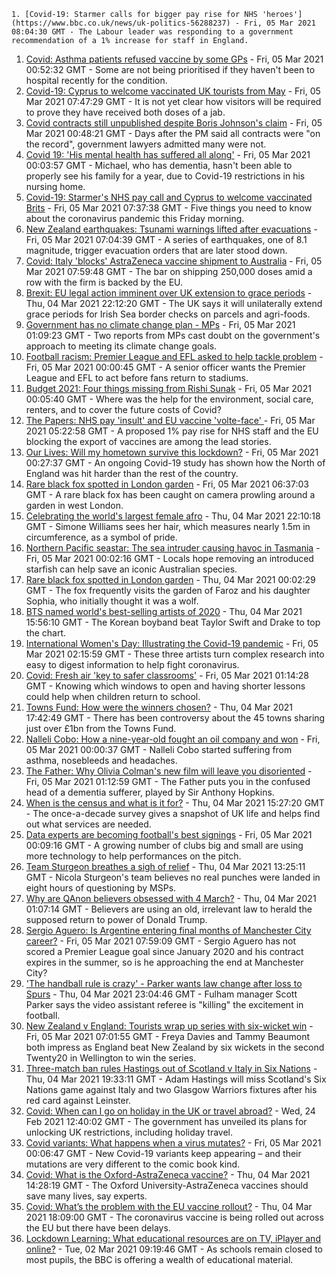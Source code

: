 
    1. [Covid-19: Starmer calls for bigger pay rise for NHS 'heroes'](https://www.bbc.co.uk/news/uk-politics-56288237) - Fri, 05 Mar 2021 08:04:30 GMT - The Labour leader was responding to a government recommendation of a 1% increase for staff in England.
1. [Covid: Asthma patients refused vaccine by some GPs](https://www.bbc.co.uk/news/health-56281064) - Fri, 05 Mar 2021 00:52:32 GMT - Some are not being prioritised if they haven't been to hospital recently for the condition.
1. [Covid-19: Cyprus to welcome vaccinated UK tourists from May](https://www.bbc.co.uk/news/uk-56289054) - Fri, 05 Mar 2021 07:47:29 GMT - It is not yet clear how visitors will be required to prove they have received both doses of a jab.
1. [Covid contracts still unpublished despite Boris Johnson's claim](https://www.bbc.co.uk/news/uk-56281934) - Fri, 05 Mar 2021 00:48:21 GMT - Days after the PM said all contracts were "on the record", government lawyers admitted many were not.
1. [Covid 19: 'His mental health has suffered all along'](https://www.bbc.co.uk/news/uk-56255825) - Fri, 05 Mar 2021 00:03:57 GMT - Michael, who has dementia, hasn't been able to properly see his family for a year, due to Covid-19 restrictions in his nursing home.
1. [Covid-19: Starmer's NHS pay call and Cyprus to welcome vaccinated Brits](https://www.bbc.co.uk/news/uk-56289955) - Fri, 05 Mar 2021 07:37:38 GMT - Five things you need to know about the coronavirus pandemic this Friday morning.
1. [New Zealand earthquakes: Tsunami warnings lifted after evacuations](https://www.bbc.co.uk/news/world-asia-56285659) - Fri, 05 Mar 2021 07:04:39 GMT - A series of earthquakes, one of 8.1 magnitude, trigger evacuation orders that are later stood down.
1. [Covid: Italy 'blocks' AstraZeneca vaccine shipment to Australia](https://www.bbc.co.uk/news/world-europe-56279202) - Fri, 05 Mar 2021 07:59:48 GMT - The bar on shipping 250,000 doses amid a row with the firm is backed by the EU.
1. [Brexit: EU legal action imminent over UK extension to grace periods](https://www.bbc.co.uk/news/uk-northern-ireland-56285874) - Thu, 04 Mar 2021 22:12:20 GMT - The UK says it will unilaterally extend grace periods for Irish Sea border checks on parcels and agri-foods.
1. [Government has no climate change plan - MPs](https://www.bbc.co.uk/news/uk-politics-56285239) - Fri, 05 Mar 2021 01:09:23 GMT - Two reports from MPs cast doubt on the government's approach to meeting its climate change goals.
1. [Football racism: Premier League and EFL asked to help tackle problem](https://www.bbc.co.uk/news/uk-56253020) - Fri, 05 Mar 2021 00:00:45 GMT - A senior officer wants the Premier League and EFL to act before fans return to stadiums.
1. [Budget 2021: Four things missing from Rishi Sunak](https://www.bbc.co.uk/news/business-56269367) - Fri, 05 Mar 2021 00:05:40 GMT - Where was the help for the environment, social care, renters, and to cover the future costs of Covid?
1. [The Papers: NHS pay 'insult' and EU vaccine 'volte-face' ](https://www.bbc.co.uk/news/blogs-the-papers-56288212) - Fri, 05 Mar 2021 05:22:58 GMT - A proposed 1% pay rise for NHS staff and the EU blocking the export of vaccines are among the lead stories.
1. [Our Lives: Will my hometown survive this lockdown?](https://www.bbc.co.uk/news/uk-56132394) - Fri, 05 Mar 2021 00:27:37 GMT - An ongoing Covid-19 study has shown how the North of England was hit harder than the rest of the country.
1. [Rare black fox spotted in London garden](https://www.bbc.co.uk/news/uk-england-london-56273490) - Fri, 05 Mar 2021 06:37:03 GMT - A rare black fox has been caught on camera prowling around a garden in west London.
1. [Celebrating the world's largest female afro](https://www.bbc.co.uk/news/world-us-canada-56246510) - Thu, 04 Mar 2021 22:10:18 GMT - Simone Williams sees her hair, which measures nearly 1.5m in circumference, as a symbol of pride.
1. [Northern Pacific seastar: The sea intruder causing havoc in Tasmania](https://www.bbc.co.uk/news/world-australia-56276521) - Fri, 05 Mar 2021 00:02:16 GMT - Locals hope removing an introduced starfish can help save an iconic Australian species.
1. [Rare black fox spotted in London garden](https://www.bbc.co.uk/news/uk-england-london-56266743) - Thu, 04 Mar 2021 00:02:29 GMT - The fox frequently visits the garden of Faroz and his daughter Sophia, who initially thought it was a wolf.
1. [BTS named world's best-selling artists of 2020](https://www.bbc.co.uk/news/entertainment-arts-56283259) - Thu, 04 Mar 2021 15:56:10 GMT - The Korean boyband beat Taylor Swift and Drake to top the chart.
1. [International Women's Day: Illustrating the Covid-19 pandemic](https://www.bbc.co.uk/news/in-pictures-56152069) - Fri, 05 Mar 2021 02:15:59 GMT - These three artists turn complex research into easy to digest information to help fight coronavirus.
1. [Covid: Fresh air 'key to safer classrooms'](https://www.bbc.co.uk/news/health-56268188) - Fri, 05 Mar 2021 01:14:28 GMT - Knowing which windows to open and having shorter lessons could help when children return to school.
1. [Towns Fund: How were the winners chosen?](https://www.bbc.co.uk/news/56283199) - Thu, 04 Mar 2021 17:42:49 GMT - There has been controversy about the 45 towns sharing just over £1bn from the Towns Fund.
1. [Nalleli Cobo: How a nine-year-old fought an oil company and won](https://www.bbc.co.uk/news/world-us-canada-56093636) - Fri, 05 Mar 2021 00:00:37 GMT - Nalleli Cobo started suffering from asthma, nosebleeds and headaches.
1. [The Father: Why Olivia Colman's new film will leave you disoriented](https://www.bbc.co.uk/news/entertainment-arts-56187707) - Fri, 05 Mar 2021 01:12:59 GMT - The Father puts you in the confused head of a dementia sufferer, played by Sir Anthony Hopkins.
1. [When is the census and what is it for?](https://www.bbc.co.uk/news/explainers-55935409) - Thu, 04 Mar 2021 15:27:20 GMT - The once-a-decade survey gives a snapshot of UK life and helps find out what services are needed.
1. [Data experts are becoming football's best signings](https://www.bbc.co.uk/news/business-56164159) - Fri, 05 Mar 2021 00:09:16 GMT - A growing number of clubs big and small are using more technology to help performances on the pitch.
1. [Team Sturgeon breathes a sigh of relief](https://www.bbc.co.uk/news/uk-scotland-scotland-politics-56281854) - Thu, 04 Mar 2021 13:25:11 GMT - Nicola Sturgeon's team believes no real punches were landed in eight hours of questioning by MSPs.
1. [Why are QAnon believers obsessed with 4 March?](https://www.bbc.co.uk/news/blogs-trending-56260345) - Thu, 04 Mar 2021 01:07:14 GMT - Believers are using an old, irrelevant law to herald the supposed return to power of Donald Trump.
1. [Sergio Aguero: Is Argentine entering final months of Manchester City career?](https://www.bbc.co.uk/sport/football/56257193) - Fri, 05 Mar 2021 07:59:09 GMT - Sergio Aguero has not scored a Premier League goal since January 2020 and his contract expires in the summer, so is he approaching the end at Manchester City?
1. ['The handball rule is crazy' - Parker wants law change after loss to Spurs](https://www.bbc.co.uk/sport/football/56288013) - Thu, 04 Mar 2021 23:04:46 GMT - Fulham manager Scott Parker says the video assistant referee is "killing" the excitement in football.
1. [New Zealand v England: Tourists wrap up series with six-wicket win](https://www.bbc.co.uk/sport/cricket/56289551) - Fri, 05 Mar 2021 07:01:55 GMT - Freya Davies and Tammy Beaumont both impress as England beat New Zealand by six wickets in the second Twenty20 in Wellington to win the series.
1. [Three-match ban rules Hastings out of Scotland v Italy in Six Nations](https://www.bbc.co.uk/sport/rugby-union/56283475) - Thu, 04 Mar 2021 19:33:11 GMT - Adam Hastings will miss Scotland's Six Nations game against Italy and two Glasgow Warriors fixtures after his red card against Leinster.
1. [Covid: When can I go on holiday in the UK or travel abroad?](https://www.bbc.co.uk/news/explainers-52646738) - Wed, 24 Feb 2021 12:40:02 GMT - The government has unveiled its plans for unlocking UK restrictions, including holiday travel.
1. [Covid variants: What happens when a virus mutates?](https://www.bbc.co.uk/news/health-56286744) - Fri, 05 Mar 2021 00:06:47 GMT - New Covid-19 variants keep appearing – and their mutations are very different to the comic book kind.
1. [Covid: What is the Oxford-AstraZeneca vaccine?](https://www.bbc.co.uk/news/health-55302595) - Thu, 04 Mar 2021 14:28:19 GMT - The Oxford University-AstraZeneca vaccines should save many lives, say experts.
1. [Covid: What’s the problem with the EU vaccine rollout?](https://www.bbc.co.uk/news/explainers-56286235) - Thu, 04 Mar 2021 18:09:00 GMT - The coronavirus vaccine is being rolled out across the EU but there have been delays.
1. [Lockdown Learning: What educational resources are on TV, iPlayer and online?](https://www.bbc.co.uk/news/education-55591821) - Tue, 02 Mar 2021 09:19:46 GMT - As schools remain closed to most pupils, the BBC is offering a wealth of educational material.

